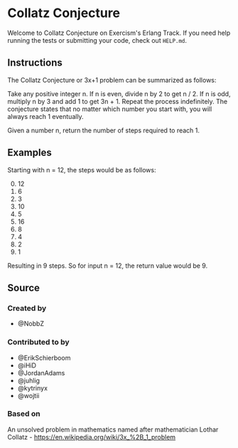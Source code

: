 # Collatz Conjecture

Welcome to Collatz Conjecture on Exercism's Erlang Track.
If you need help running the tests or submitting your code, check out `HELP.md`.

## Instructions

The Collatz Conjecture or 3x+1 problem can be summarized as follows:

Take any positive integer n.
If n is even, divide n by 2 to get n / 2.
If n is odd, multiply n by 3 and add 1 to get 3n + 1.
Repeat the process indefinitely.
The conjecture states that no matter which number you start with, you will always reach 1 eventually.

Given a number n, return the number of steps required to reach 1.

## Examples

Starting with n = 12, the steps would be as follows:

0. 12
1. 6
2. 3
3. 10
4. 5
5. 16
6. 8
7. 4
8. 2
9. 1

Resulting in 9 steps.
So for input n = 12, the return value would be 9.

## Source

### Created by

- @NobbZ

### Contributed to by

- @ErikSchierboom
- @iHiD
- @JordanAdams
- @juhlig
- @kytrinyx
- @wojtii

### Based on

An unsolved problem in mathematics named after mathematician Lothar Collatz - https://en.wikipedia.org/wiki/3x_%2B_1_problem